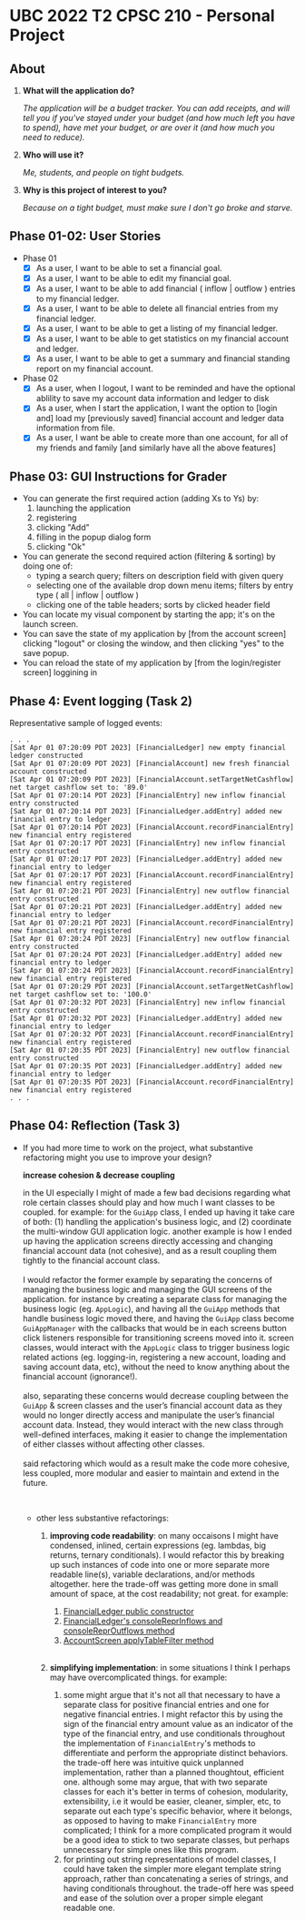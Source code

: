# UBC 2022 T2 CPSC 210 - Personal Project

## About

1. **What will the application do?**

    *The application will be a budget tracker. You can add receipts, and will tell you if you've stayed under your budget (and how much left you have to spend),
    have met your budget, or are over it (and how much you need to reduce).*

1. **Who will use it?**

    *Me, students, and people on tight budgets.*

1. **Why is this project of interest to you?**

    *Because on a tight budget, must make sure I don't go broke and starve.*

## Phase 01-02: User Stories

- Phase 01
    - [x] As a user, I want to be able to set a financial goal.
    - [x] As a user, I want to be able to edit my financial goal.
    - [x] As a user, I want to be able to add financial ( inflow | outflow ) entries to my financial ledger.
    - [x] As a user, I want to be able to delete all financial entries from my financial ledger.
    - [x] As a user, I want to be able to get a listing of my financial ledger.
    - [x] As a user, I want to be able to get statistics on my financial account and ledger.
    - [x] As a user, I want to be able to get a summary and financial standing report on my financial account.
- Phase 02
    - [x] As a user, when I logout, I want to be reminded and have the optional ablility to save my account data information and ledger to disk
    - [x] As a user, when I start the application, I want the option to [login and] load my [previously saved] financial account and ledger data information from file.
    - [x] As a user, I want be able to create more than one account, for all of my friends and family [and similarly have all the above features]

## Phase 03: GUI Instructions for Grader

- You can generate the first required action (adding Xs to Ys) by:
    1. launching the application
    1. registering
    1. clicking "Add"
    1. filling in the popup dialog form
    1. clicking "Ok"
- You can generate the second required action (filtering & sorting) by doing one of:
    - typing a search query; filters on description field with given query
    - selecting one of the available drop down menu items; filters by entry type ( all | inflow | outflow )
    - clicking one of the table headers; sorts by clicked header field
- You can locate my visual component by starting the app; it's on the launch screen.
- You can save the state of my application by [from the account screen] clicking "logout" or closing the window, and then clicking "yes" to the save popup.
- You can reload the state of my application by [from the login/register screen] loggining in

## Phase 4: Event logging (Task 2)

Representative sample of logged events:

```plaintext
. . .
[Sat Apr 01 07:20:09 PDT 2023] [FinancialLedger] new empty financial ledger constructed
[Sat Apr 01 07:20:09 PDT 2023] [FinancialAccount] new fresh financial account constructed
[Sat Apr 01 07:20:09 PDT 2023] [FinancialAccount.setTargetNetCashflow] net target cashflow set to: '89.0'
[Sat Apr 01 07:20:14 PDT 2023] [FinancialEntry] new inflow financial entry constructed
[Sat Apr 01 07:20:14 PDT 2023] [FinancialLedger.addEntry] added new financial entry to ledger
[Sat Apr 01 07:20:14 PDT 2023] [FinancialAccount.recordFinancialEntry] new financial entry registered
[Sat Apr 01 07:20:17 PDT 2023] [FinancialEntry] new inflow financial entry constructed
[Sat Apr 01 07:20:17 PDT 2023] [FinancialLedger.addEntry] added new financial entry to ledger
[Sat Apr 01 07:20:17 PDT 2023] [FinancialAccount.recordFinancialEntry] new financial entry registered
[Sat Apr 01 07:20:21 PDT 2023] [FinancialEntry] new outflow financial entry constructed
[Sat Apr 01 07:20:21 PDT 2023] [FinancialLedger.addEntry] added new financial entry to ledger
[Sat Apr 01 07:20:21 PDT 2023] [FinancialAccount.recordFinancialEntry] new financial entry registered
[Sat Apr 01 07:20:24 PDT 2023] [FinancialEntry] new outflow financial entry constructed
[Sat Apr 01 07:20:24 PDT 2023] [FinancialLedger.addEntry] added new financial entry to ledger
[Sat Apr 01 07:20:24 PDT 2023] [FinancialAccount.recordFinancialEntry] new financial entry registered
[Sat Apr 01 07:20:29 PDT 2023] [FinancialAccount.setTargetNetCashflow] net target cashflow set to: '100.0'
[Sat Apr 01 07:20:32 PDT 2023] [FinancialEntry] new inflow financial entry constructed
[Sat Apr 01 07:20:32 PDT 2023] [FinancialLedger.addEntry] added new financial entry to ledger
[Sat Apr 01 07:20:32 PDT 2023] [FinancialAccount.recordFinancialEntry] new financial entry registered
[Sat Apr 01 07:20:35 PDT 2023] [FinancialEntry] new outflow financial entry constructed
[Sat Apr 01 07:20:35 PDT 2023] [FinancialLedger.addEntry] added new financial entry to ledger
[Sat Apr 01 07:20:35 PDT 2023] [FinancialAccount.recordFinancialEntry] new financial entry registered
. . .
```

## Phase 04: Reflection (Task 3)

- If you had more time to work on the project, what substantive refactoring might you use to improve your design?

    <b>increase cohesion & decrease coupling</b>

    in the UI especially I might of made a few bad decisions regarding what role certain classes should play and how much I want classes to be coupled. for example: for the `GuiApp` class, I ended up having it take care of both: (1) handling the application's business logic, and (2) coordinate the multi-window GUI application logic. another example is how I ended up having the application screens directly accessing and changing financial account data (not cohesive), and as a result coupling them tightly to the financial account class. <br><br> I would refactor the former example by separating the concerns of managing the business logic and managing the GUI screens of the application. for instance by creating a separate class for managing the business logic (eg. `AppLogic`), and having all the `GuiApp` methods that handle business logic moved there, and having the `GuiApp` class become `GuiAppManager` with the callbacks that would be in each screens button click listeners responsible for transitioning screens moved into it. screen classes, would interact with the `AppLogic` class to trigger business logic related actions (eg. logging-in, registering a new account, loading and saving account data, etc), without the need to know anything about the financial account (ignorance!). <br><br> also, separating these concerns would decrease coupling between the `GuiApp` & screen classes and the user’s financial account data as they would no longer directly access and manipulate the user’s financial account data. Instead, they would interact with the new class through well-defined interfaces, making it easier to change the implementation of either classes without affecting other classes. <br><br> said refactoring which would as a result make the code more cohesive, less coupled, more modular and easier to maintain and extend in the future.

    <br>

    - other less substantive refactorings:

        1. <b>improving code readability</b>: on many occaisons I might have condensed, inlined, certain expressions (eg. lambdas, big returns, ternary conditionals). I would refactor this by breaking up such instances of code into one or more separate more readable line(s), variable declarations, and/or methods altogether. here the trade-off was getting more done in small amount of space, at the cost readability; not great. for example:

            1. [FinancialLedger public constructor](https://github.students.cs.ubc.ca/CPSC210-2022W-T2/project_b3h9o/blob/main/src/main/model/FinancialLedger.java#L30)
            2. [FinancialLedger's consoleReprInflows and consoleReprOutflows method](https://github.students.cs.ubc.ca/CPSC210-2022W-T2/project_b3h9o/blob/main/src/main/model/FinancialLedger.java#L167)
            3. [AccountScreen applyTableFilter method](https://github.students.cs.ubc.ca/CPSC210-2022W-T2/project_b3h9o/blob/main/src/main/ui/AccountScreen.java#L277) <br><br>

        1. <b>simplifying implementation</b>: in some situations I think I perhaps may have overcomplicated things. for example:
            1. some might argue that it's not all that necessary to have a separate class for positive financial entries and one for negative financial entries. I might refactor this by using the sign of the financial entry amount value as an indicator of the type of the financial entry, and use conditionals throughout the implementation of `FinancialEntry`'s methods to differentiate and perform the appropriate distinct behaviors. the trade-off here was intuitive quick unplanned implementation, rather than a planned thoughtout, efficient one. although some may argue, that with two separate classes for each it's better in terms of cohesion, modularity, extensibility, i.e it would be easier, cleaner, simpler, etc, to separate out each type's specific behavior, where it belongs, as opposed to having to make `FinancialEntry` more complicated; I think for a more complicated program it would be a good idea to stick to two separate classes, but perhaps unnecessary for simple ones like this program.
            2. for printing out string representations of model classes, I could have taken the simpler more elegant template string approach, rather than concatenating a series of strings, and having conditionals throughout. the trade-off here was speed and ease of the solution over a proper simple elegant readable one.

<!--
## Domain Analysis

- [x] What information is changing and what is constant? will need:
    - constant
        1. first and last name of user
    - changing
        1. financial goals list
        1. financial ledger (where financial activity is recorded and maintained)
        1. assets list (reoccurring inflows)
        1. liabilities list (reoccurring outflows)
        1. current financial standing
        1. expected future financial standing
        1. archive of generated financial statements
- [x] Identify the different types of data that you will need to represent the information in your domain.
    - [x] a financial `Account` class/abstraction to hold all financial account information of the user
        - [x] a list field to hold financial goals
            - [x] a financial `Goal` class/abstraction to represent a users financial goals
        - [x] a `Ledger` list field to hold all financial activity entries (e.g. inflow and outflow payments)
            - [x] a financial activity `Entry` class/abstraction to represent an entry to the ledger
            - [x] a financial `Asset` class/abstraction to represent a reoccuring money inflow generating financial item
            - [x] a financial `Liability` class/abstraction to represent a reoccuring money outflow generating financial item
        - [x] a `FinancialStatement` class/abstraction to represent a snapshot of the users financial standing at some specified date in time
        - [x] an archive list of previously generated financial statements
        - [x] a financial `Log` of all financial account [app] activities
- [x] Identify methods that classes must have to be able to provide functionality described in your user stories


    1. <b>decrease coupling</b>: I think I might of coupled parts of the UI more than necessary. this is bad because as a result maintenance effort increases, flexibility decreases, reusability decreases, and risk of regressions increases; but we want the opposite. for example:
        1. the `GuiApp` class and the `AccountScreen` class are tightly coupled, as a result changing one likely requires changing the other; that's not good.

the AccountScreen, LoginScreen, LaunchScreen don't need to know anything about other screens, and even less about the financial account data.
having well defined transition methods for handling what happens when buttons, that transition the user from one screen to the other, are clicked and calling those from the different screens would decrease coupling, and increase cohesion.

screens call transition methods from GuiAppManager class and update model via GuiAppLogic app.

An even fuller refactoring might include making a fully UI-independent `AppManager` class and `AppLogic` class, the former managing application screens and transitions between them, and the latter handling application business logic (eg. registering, logging-in, triggering updates in the model). then I would have a `GuiAppManager` and `TuiAppManager` extend `AppManager`, and `GuiAppLogic` and `TuiAppLogic` extend `AppLogic`.

App
the classes extending `AppManager` would be the interface through which screens would be launched, and transitioned between.
the classes extending `AppLogic` would be the interface through which the model would would be updated based on the UI state and vice versa.
`Tui` prefixed classes would interface with console (`System.out`) methods to achieve this, and `Gui` prefixed classes would interface with GUI (`swing`) methods to achieve this.
